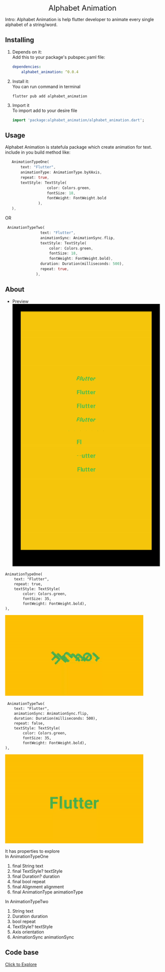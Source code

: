 
<center>
<font size = 5>Alphabet Animation</font>
</center>

Intro: Alphabet Animation is help flutter developer to animate every single alphabet of a string/word.

## Installing

1. Depends on it:<br>
    Add this to your package's pubspec.yaml file:
    ```yaml
    dependencies:
        alphabet_animation: ^0.0.4
    ```
2. Install it:<br>
    You can run command in terminal
     ```
    flutter pub add alphabet_animation
    ```
3. Import it<br>
    To import add to your desire file
     ```dart
    import 'package:alphabet_animation/alphabet_animation.dart';

    ```

## Usage

Alphabet Animation is statefula package which create animation for text. include in you build method like:
 ```dart
    AnimationTypeOne(
        text: "Flutter",
        animationType: AnimationType.byXAxis,
        repeat: true,
        textStyle: TextStyle(
                    color: Colors.green,
                    fontSize: 18,
                    fontWeight: FontWeight.bold
                ),
    ),
 ```
 OR
  ```dart
   AnimationTypeTwo(
                  text: "Flutter",
                  animationSync: AnimationSync.flip,
                  textStyle: TextStyle(
                      color: Colors.green,
                      fontSize: 18,
                      fontWeight: FontWeight.bold),
                  duration: Duration(milliseconds: 500),
                  repeat: true,
                ),
```


## About

- Preview
![alt text](https://raw.githubusercontent.com/Akash-Sharma00/gifs-images/main/Alphbat%20animation/gif%20one.gif)

```
AnimationTypeOne(
    text: "Flutter",
    repeat: true,
    textStyle: TextStyle(
        color: Colors.green,
        fontSize: 35,
        fontWeight: FontWeight.bold),
),
```
![alt text](https://raw.githubusercontent.com/Akash-Sharma00/gifs-images/main/Alphbat%20animation/gif%202.gif)

```
 AnimationTypeTwo(
    text: "Flutter",
    animationSync: AnimationSync.flip,
    duration: Duration(milliseconds: 500),
    repeat: false,
    textStyle: TextStyle(
        color: Colors.green,
        fontSize: 35,
        fontWeight: FontWeight.bold),
),
```
![alt text](https://raw.githubusercontent.com/Akash-Sharma00/gifs-images/main/Alphbat%20animation/gif%203.gif)

It has properties to explore<br>
In AnimationTypeOne
<ol>

  <li>final String text</li>
  <li>final TextStyle? textStyle</li>
  <li>final Duration? duration</li>
  <li>final bool repeat</li>
  <li>final Alignment alignment</li>
  <li>final AnimationType animationType</li>

</ol>
In AnimationTypeTwo

<ol>
  <li>String text</li>
  <li>Duration duration</li>
  <li>bool repeat</li>
  <li>TextStyle? textStyle</li>
  <li>Axis orientation</li>
  <li>AnimationSync animationSync</li>
</ol>


## Code base
<a href="https://github.com/Akash-Sharma00/AlphabetAnimation">
Click to Explore
</a>
